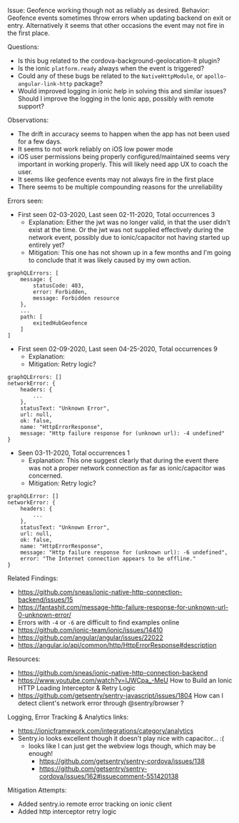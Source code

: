 Issue: Geofence working though not as reliably as desired.
Behavior: Geofence events sometimes throw errors when updating backend on exit or entry. Alternatively it seems that other occasions the event may not fire in the first place.

Questions:
- Is this bug related to the cordova-background-geolocation-lt plugin?
- Is the ionic `platform.ready` always when the event is triggered?
- Could any of these bugs be related to the `NativeHttpModule`, or `apollo-angular-link-http` package?
- Would improved logging in ionic help in solving this and similar issues? Should I improve the logging in the Ionic app, possibly with remote support?

Observations:
- The drift in accuracy seems to happen when the app has not been used for a few days.
- It seems to not work reliably on iOS low power mode
- iOS user permissions being properly configured/maintained seems very important in working properly. This will likely need app UX to coach the user.
- It seems like geofence events may not always fire in the first place
- There seems to be multiple compounding reasons for the unreliability

Errors seen:
- First seen 02-03-2020, Last seen 02-11-2020, Total occurrences 3
    - Explanation: Either the jwt was no longer valid, in that the user didn't exist at the time. Or the jwt was not supplied effectively during the network event, possibly due to ionic/capacitor not having started up entirely yet?
    - Mitigation: This one has not shown up in a few months and I'm going to conclude that it was likely caused by my own action.
```   
graphQLErrors: [
    message: {
        statusCode: 403,
        error: Forbidden,
        message: Forbidden resource
    },
    ...
    path: [
        exitedHubGeofence
    ]
]
```

- First seen 02-09-2020, Last seen 04-25-2020, Total occurrences 9
    - Explanation:
    - Mitigation: Retry logic?
```
graphQLErrors: []
networkError: {
    headers: {
        ...
    },
    statusText: "Unknown Error",
    url: null,
    ok: false,
    name: "HttpErrorResponse",
    message: "Http failure response for (unknown url): -4 undefined"
}
```

- Seen 03-11-2020, Total occurrences 1
    - Explanation: This one suggest clearly that during the event there was not a proper network connection as far as ionic/capacitor was concerned.
    - Mitigation: Retry logic?
```
graphQLError: []
networkError: {
    headers: {
        ...
    },
    statusText: "Unknown Error",
    url: null,
    ok: false,
    name: "HttpErrorResponse",
    message: "Http failure response for (unknown url): -6 undefined",
    error: "The Internet connection appears to be offline."
}
```

Related Findings:
- https://github.com/sneas/ionic-native-http-connection-backend/issues/15
- https://fantashit.com/message-http-failure-response-for-unknown-url-0-unknown-error/
- Errors with `-4` or `-6` are difficult to find examples online
- https://github.com/ionic-team/ionic/issues/14410
- https://github.com/angular/angular/issues/22022
- https://angular.io/api/common/http/HttpErrorResponse#description

Resources:
- https://github.com/sneas/ionic-native-http-connection-backend
- https://www.youtube.com/watch?v=IJWCpa_-MeU How to Build an Ionic HTTP Loading Interceptor & Retry Logic
- https://github.com/getsentry/sentry-javascript/issues/1804 How can I detect client's network error through @sentry/browser ?


Logging, Error Tracking & Analytics links:
- https://ionicframework.com/integrations/category/analytics
- Sentry.io looks excellent though it doesn't play nice with capacitor... :(
    - looks like I can just get the webview logs though, which may be enough!
        - https://github.com/getsentry/sentry-cordova/issues/138
        - https://github.com/getsentry/sentry-cordova/issues/162#issuecomment-551420138

Mitigation Attempts:
- Added sentry.io remote error tracking on ionic client
- Added http interceptor retry logic